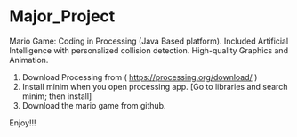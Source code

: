 # Major_Project
Mario Game: Coding in Processing (Java Based platform). Included Artificial Intelligence with personalized collision detection. High-quality Graphics and Animation.

1. Download Processing from ( https://processing.org/download/ )
2. Install minim when you open processing app. [Go to libraries and search minim; then install]
2. Download the mario game from github.

Enjoy!!!
